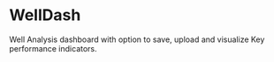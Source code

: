 # WellDash
Well Analysis dashboard with option to save, upload and visualize Key performance indicators.
